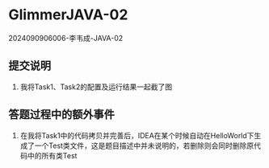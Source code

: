 # GlimmerJAVA-02
2024090906006-李韦成-JAVA-02
## 提交说明
1. 我将Task1、Task2的配置及运行结果一起截了图
## 答题过程中的额外事件
1. 在我将Task1中的代码拷贝并完善后，IDEA在某个时候自动在HelloWorld下生成了一个Test类文件，这是题目描述中并未说明的，若删除则会同时删除原代码中的所有类Test
